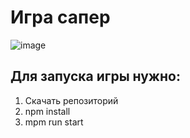 # Игра сапер
![image](https://user-images.githubusercontent.com/45349348/222950924-a4d7c8d7-92d5-402f-a4c9-822e391ab18c.png)

## Для запуска игры нужно:
1. Скачать репозиторий
2. npm install
3. mpm run start

